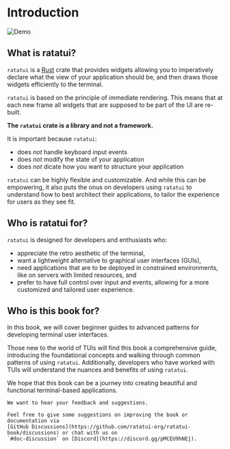 # Introduction

![Demo](https://raw.githubusercontent.com/ratatui-org/ratatui/images/examples/demo2-noborders.gif)

## What is ratatui?

`ratatui` is a [Rust](https://www.rust-lang.org/) crate that provides widgets allowing you to
imperatively declare what the view of your application should be, and then draws those widgets
efficiently to the terminal.

`ratatui` is based on the principle of immediate rendering. This means that at each new frame all
widgets that are supposed to be part of the UI are re-built.

**The `ratatui` crate is a library and not a framework.**

It is important because `ratatui`:

- does _not_ handle keyboard input events
- does _not_ modify the state of your application
- does _not_ dicate how you want to structure your application

`ratatui` can be highly flexible and customizable. And while this can be empowering, it also puts
the onus on developers using `ratatui` to understand how to best architect their applications, to
tailor the experience for users as they see fit.

## Who is ratatui for?

`ratatui` is designed for developers and enthusiasts who:

- appreciate the retro aesthetic of the terminal,
- want a lightweight alternative to graphical user interfaces (GUIs),
- need applications that are to be deployed in constrained environments, like on servers with
  limited resources, and
- prefer to have full control over input and events, allowing for a more customized and tailored
  user experience.

## Who is this book for?

In this book, we will cover beginner guides to advanced patterns for developing terminal user
interfaces.

Those new to the world of TUIs will find this book a comprehensive guide, introducing the
foundational concepts and walking through common patterns of using `ratatui`. Additionally,
developers who have worked with TUIs will understand the nuances and benefits of using `ratatui`.

We hope that this book can be a journey into creating beautiful and functional terminal-based
applications.

```admonish note
We want to hear your feedback and suggestions.

Feel free to give some suggestions on improving the book or documentation via
[GitHub Discussions](https://github.com/ratatui-org/ratatui-book/discussions) or chat with us on
`#doc-discussion` on [Discord](https://discord.gg/pMCEU9hNEj).
```
